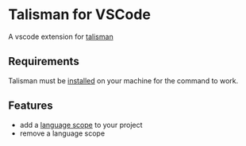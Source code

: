 # Talisman for VSCode

A vscode extension for [talisman](https://github.com/thoughtworks/talisman)

## Requirements

Talisman must be [installed](https://github.com/thoughtworks/talisman#installation) on your machine for the command to work.

## Features

* add a [language scope](https://github.com/thoughtworks/talisman#ignoring-files-by-specifying-language-scope) to your project
* remove a language scope

